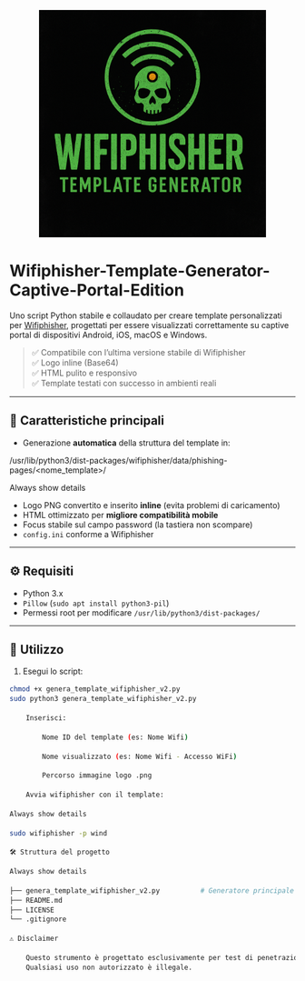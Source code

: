 <p align="center">
  <img src="image.png" alt="Tool Logo" width="400"/>
</p>

# Wifiphisher-Template-Generator-Captive-Portal-Edition
Uno script Python stabile e collaudato per creare template personalizzati per [Wifiphisher](https://github.com/wifiphisher/wifiphisher), progettati per essere visualizzati correttamente su captive portal di dispositivi Android, iOS, macOS e Windows.

> ✅ Compatibile con l’ultima versione stabile di Wifiphisher  
> ✅ Logo inline (Base64)   
> ✅ HTML pulito e responsivo  
> ✅ Template testati con successo in ambienti reali

---

## 📌 Caratteristiche principali

- Generazione **automatica** della struttura del template in:

/usr/lib/python3/dist-packages/wifiphisher/data/phishing-pages/<nome_template>/

Always show details

- Logo PNG convertito e inserito **inline** (evita problemi di caricamento)
- HTML ottimizzato per **migliore compatibilità mobile**
- Focus stabile sul campo password (la tastiera non scompare)
- `config.ini` conforme a Wifiphisher
  

---

## ⚙️ Requisiti

- Python 3.x
- `Pillow` (`sudo apt install python3-pil`)
- Permessi root per modificare `/usr/lib/python3/dist-packages/`

---

## 🚀 Utilizzo

1. Esegui lo script:

```bash
chmod +x genera_template_wifiphisher_v2.py
sudo python3 genera_template_wifiphisher_v2.py

    Inserisci:

        Nome ID del template (es: Nome Wifi)

        Nome visualizzato (es: Nome Wifi - Accesso WiFi)

        Percorso immagine logo .png

    Avvia wifiphisher con il template:

Always show details

sudo wifiphisher -p wind

🛠 Struttura del progetto

Always show details

├── genera_template_wifiphisher_v2.py          # Generatore principale
├── README.md
├── LICENSE
└── .gitignore

⚠️ Disclaimer

    Questo strumento è progettato esclusivamente per test di penetrazione, formazione e ricerca in ambienti autorizzati.
    Qualsiasi uso non autorizzato è illegale.
